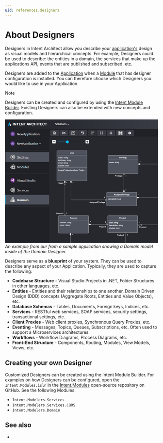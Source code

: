 ```yaml
---
uid: references.designers
---
```

# About Designers

Designers in Intent Architect allow you describe your [application's](xref:applications.about-applications) design as visual models and hierarchical concepts. For example, Designers could be used to describe: the entities in a domain, the services that make up the applications API, events that are published and subscribed, etc.

Designers are added to the [Application](xref:applications.about-applications) when a [Module](xref:references.modules) that has designer configuration is installed. You can therefore choose which Designers you would like to use in your Application.

> [!NOTE]
> Designers can be created and configured by using the [Intent Module Builder](xref:references.modules.module-builder). Existing Designers can also be extended with new concepts and configuration.

![Domain Designer](images/designers-domain.png)
_An example from our from a sample application showing a Domain model inside of the Domain Designer._

Designers serve as a **blueprint** of your system. They can be used to describe any aspect of your Application. Typically, they are used to capture the following:

- **Codebase Structure** - Visual Studio Projects in .NET, Folder Structures in other languages, etc.
- **Entities** - Entities and their relationships to one another, Domain Driven Design (DDD) concepts (Aggregate Roots, Entities and Value Objects), etc.
- **Database Schemas** - Tables, Documents, Foreign keys, Indices, etc.
- **Services** - RESTful web services, SOAP services, security settings, transactional settings, etc.
- **Client Proxies** - Web client proxies, Synchronous Query Proxies, etc.
- **Eventing** - Messages, Topics, Queues, Subscriptions, etc. Often used to support a Microservices architectures.
- **Workflows** - Workflow Diagrams, Process Diagrams, etc.
- **Front-End Structure** - Components, Routing, Modules, View Models, Views, etc.

## Creating your own Designer

Customized Designers can be created using the Intent Module Builder. For examples on how Designers can be configured, open the `Intent.Modules.isln` in the [Intent.Modules](https://github.com/IntentSoftware/Intent.Modules) open-source repository on GitHub. See the following Modules:

- `Intent.Modelers.Services`
- `Intent.Modelers.Services.CQRS`
- `Intent.Modelers.Domain`

## See also

- [](xref:references.designer-extensions)
